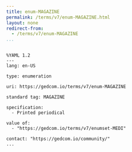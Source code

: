```yaml
---
title: enum-MAGAZINE
permalink: /terms/v7/enum-MAGAZINE.html
layout: none
redirect-from:
  - /terms/v7/enum-MAGAZINE
...
```


```

%YAML 1.2
---
lang: en-US

type: enumeration

uri: https://gedcom.io/terms/v7/enum-MAGAZINE

standard tag: MAGAZINE

specification:
  - Printed periodical

value of:
  - "https://gedcom.io/terms/v7/enumset-MEDI"

contact: "https://gedcom.io/community/"
...

```
